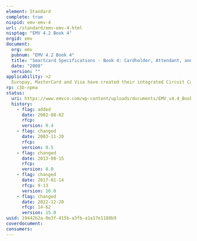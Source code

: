 ```yaml
---
element: Standard
complete: true
nispid: emv-emv-4
url: /standard/emv-emv-4.html
nisptag: "EMV 4.2 Book 4"
orgid: emv
document:
  org: emv
  pubnum: "EMV 4.2 Book 4"
  title: "Smartcard Specifications - Book 4: Cardholder, Attendant, and Acquirer Interface Requirements"
  date: "2008"
  version: ""
applicability: >2
  Europay, MasterCard and Visa have created their integrated Circuit Card Specifications for Payment systems. The specification is intended to create common technical basis for card and system implementation of a stored value system.
rp: c3b-npma
status:
  uri: https://www.emvco.com/wp-content/uploads/documents/EMV_v4.4_Book_4_Other_Interfaces.pdf
  history: 
    - flag: added
      date: 2002-08-02
      rfcp: 
      version: 0.4
    - flag: changed
      date: 2003-11-20
      rfcp: 
      version: 0.5
    - flag: changed
      date: 2013-08-15
      rfcp: 
      version: 8.0
    - flag: changed
      date: 2017-01-14
      rfcp: 9-13
      version: 10.0
    - flag: changed
      date: 2022-12-20
      rfcp: 14-62
      version: 15.0
uuid: 19442b2a-0e3f-415b-a3fb-a1a17e1188b9
coverdocument:
consumers:
---
```

